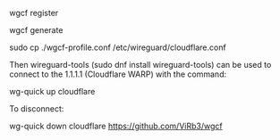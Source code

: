 
wgcf register

wgcf generate

sudo cp ./wgcf-profile.conf /etc/wireguard/cloudflare.conf

Then wireguard-tools (sudo dnf install wireguard-tools) can be used to connect to the 1.1.1.1 (Cloudflare WARP) with the command:

wg-quick up cloudflare

To disconnect:

wg-quick down cloudflare
https://github.com/ViRb3/wgcf

